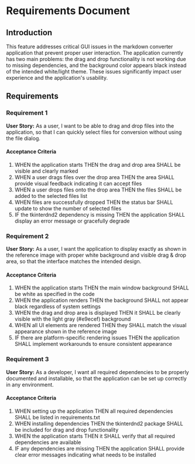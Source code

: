 # Requirements Document

## Introduction

This feature addresses critical GUI issues in the markdown converter application that prevent proper user interaction. The application currently has two main problems: the drag and drop functionality is not working due to missing dependencies, and the background color appears black instead of the intended white/light theme. These issues significantly impact user experience and the application's usability.

## Requirements

### Requirement 1

**User Story:** As a user, I want to be able to drag and drop files into the application, so that I can quickly select files for conversion without using the file dialog.

#### Acceptance Criteria

1. WHEN the application starts THEN the drag and drop area SHALL be visible and clearly marked
2. WHEN a user drags files over the drop area THEN the area SHALL provide visual feedback indicating it can accept files
3. WHEN a user drops files onto the drop area THEN the files SHALL be added to the selected files list
4. WHEN files are successfully dropped THEN the status bar SHALL update to show the number of selected files
5. IF the tkinterdnd2 dependency is missing THEN the application SHALL display an error message or gracefully degrade

### Requirement 2

**User Story:** As a user, I want the application to display exactly as shown in the reference image with proper white background and visible drag & drop area, so that the interface matches the intended design.

#### Acceptance Criteria

1. WHEN the application starts THEN the main window background SHALL be white as specified in the code
2. WHEN the application renders THEN the background SHALL not appear black regardless of system settings
3. WHEN the drag and drop area is displayed THEN it SHALL be clearly visible with the light gray (#e9ecef) background
4. WHEN all UI elements are rendered THEN they SHALL match the visual appearance shown in the reference image
5. IF there are platform-specific rendering issues THEN the application SHALL implement workarounds to ensure consistent appearance

### Requirement 3

**User Story:** As a developer, I want all required dependencies to be properly documented and installable, so that the application can be set up correctly in any environment.

#### Acceptance Criteria

1. WHEN setting up the application THEN all required dependencies SHALL be listed in requirements.txt
2. WHEN installing dependencies THEN the tkinterdnd2 package SHALL be included for drag and drop functionality
3. WHEN the application starts THEN it SHALL verify that all required dependencies are available
4. IF any dependencies are missing THEN the application SHALL provide clear error messages indicating what needs to be installed
